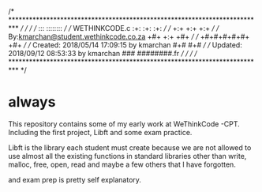 /* ************************************************************************** */
/*                                                                            */
/*                                                        :::      ::::::::   */
/*   WETHINKCODE.c                                      :+:      :+:    :+:   */
/*                                                    +:+ +:+         +:+     */
/*   By:<kmarchan@student.wethinkcode.co.za>        +#+  +:+       +#+        */
/*                                                +#+#+#+#+#+   +#+           */
/*   Created: 2018/05/14 17:09:15 by kmarchan          #+#    #+#             */
/*   Updated: 2018/09/12 08:53:33 by kmarchan         ###   ########.fr       */
/*                                                                            */
/* ************************************************************************** */
# always <learning>

This repository contains some of my early work at WeThinkCode -CPT. 
Including the first project, Libft and some exam practice. 

Libft is the library each student must create because we are not allowed to use almost all the existing functions in standard libraries
other than write, malloc, free, open, read and maybe a few others that I have forgotten. 

and exam prep is pretty self explanatory. 
